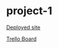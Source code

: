 # project-1
[Deployed site](https://ecstatic-minsky-8654bf.netlify.com)


[Trello Board](https://trello.com/b/ieLuHWmI/sei-project-1)


